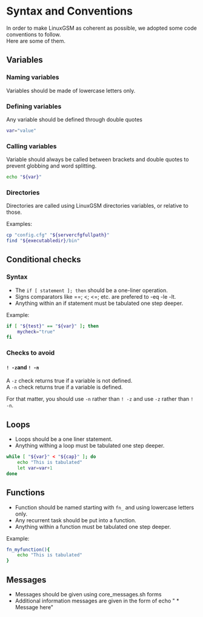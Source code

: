 # Syntax and Conventions

In order to make LinuxGSM as coherent as possible, we adopted some code conventions to follow.  
Here are some of them.

## Variables

### Naming variables

Variables should be made of lowercase letters only.

### Defining variables

Any variable should be defined through double quotes

```bash
var="value"
```

### Calling variables

Variable should always be called between brackets and double quotes to prevent globbing and word splitting.

```bash
echo "${var}"
```

### Directories

Directories are called using LinuxGSM directories variables, or relative to those.

Examples:

```bash
cp "config.cfg" "${servercfgfullpath}"
find "${executabledir}/bin"
```

## Conditional checks

### Syntax

* The `if [ statement ]; then` should be a one-liner operation.
* Signs comparators like ==; &lt;; &lt;=; etc. are prefered to -eq -le -lt.
* Anything within an if statement must be tabulated one step deeper.

Example:

```bash
if [ "${test}" == "${var}" ]; then
    mycheck="true"
fi
```

### Checks to avoid

#### `! -z`and `! -n`

A `-z` check returns true if a variable is not defined.  
A `-n` check returns true if a variable is defined.

For that matter, you should use `-n` rather than `! -z` and use `-z` rather than `! -n`.

## Loops

* Loops should be a one liner statement.
* Anything withing a loop must be tabulated one step deeper.

```bash
while [ "${var}" < "${cap}" ]; do
    echo "This is tabulated"
    let var=var+1
done
```

## Functions

* Function should be named starting with `fn_` and using lowercase letters only.
* Any recurrent task should be put into a function.
* Anything within a function must be tabulated one step deeper.

Example:

```bash
fn_myfunction(){
    echo "This is tabulated"
}
```

## Messages

* Messages should be given using core\_messages.sh forms
* Additional information messages are given in the form of echo " \* Message here"

